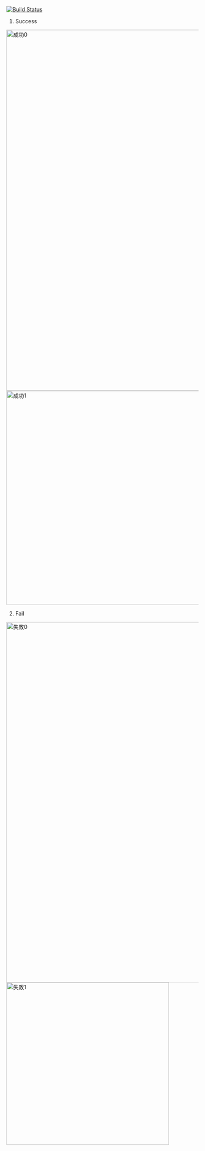 [![Build Status](https://travis-ci.com/Naomi2127/309551025.svg?branch=master)](https://travis-ci.com/Naomi2127/309551025)

1. Success
<img width="946" alt="成功0" src="https://user-images.githubusercontent.com/73332118/113194187-6d81c100-9293-11eb-91a4-2f848b25c5fa.PNG">

<img width="561" alt="成功1" src="https://user-images.githubusercontent.com/73332118/113193744-e7657a80-9292-11eb-91b2-170ecf59f968.PNG">


2. Fail
<img width="944" alt="失敗0" src="https://user-images.githubusercontent.com/73332118/113194185-6c509400-9293-11eb-95a2-7f0726d64f8b.PNG">
<img width="426" alt="失敗1" src="https://user-images.githubusercontent.com/73332118/113193737-e6344d80-9292-11eb-861d-c0c5b475b3f5.PNG">